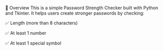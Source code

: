 📌 Overview
This is a simple Password Strength Checker built with Python and Tkinter.
It helps users create stronger passwords by checking:

✅ Length (more than 8 characters)

✅ At least 1 number

✅ At least 1 special symbol
